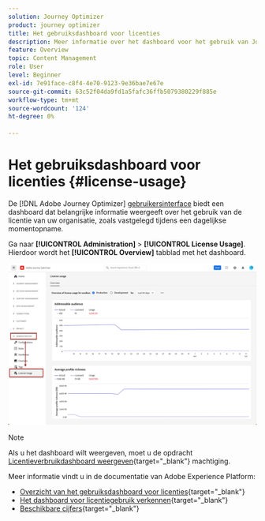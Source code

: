 ```yaml
---
solution: Journey Optimizer
product: journey optimizer
title: Het gebruiksdashboard voor licenties
description: Meer informatie over het dashboard voor het gebruik van Journey Optimizer-licenties
feature: Overview
topic: Content Management
role: User
level: Beginner
exl-id: 7e91face-c8f4-4e70-9123-9e36bae7e67e
source-git-commit: 63c52f04da9fd1a5fafc36ffb5079380229f885e
workflow-type: tm+mt
source-wordcount: '124'
ht-degree: 0%

---
```


# Het gebruiksdashboard voor licenties {#license-usage}

De [!DNL Adobe Journey Optimizer] [gebruikersinterface](../start/user-interface.md) biedt een dashboard dat belangrijke informatie weergeeft over het gebruik van de licentie van uw organisatie, zoals vastgelegd tijdens een dagelijkse momentopname.

Ga naar **[!UICONTROL Administration]** > **[!UICONTROL License Usage]**. Hierdoor wordt het **[!UICONTROL Overview]** tabblad met het dashboard.

![](assets/license-usage-dashboard.png)

>[!NOTE]
>
>Als u het dashboard wilt weergeven, moet u de opdracht [Licentieverbruikdashboard weergeven](https://experienceleague.adobe.com/docs/experience-platform/dashboards/permissions.html?lang=en#available-permissions){target=&quot;_blank&quot;} machtiging.

Meer informatie vindt u in de documentatie van Adobe Experience Platform:

* [Overzicht van het gebruiksdashboard voor licenties](https://experienceleague.adobe.com/docs/experience-platform/dashboards/guides/license-usage.html){target=&quot;_blank&quot;}
* [Het dashboard voor licentiegebruik verkennen](https://experienceleague.adobe.com/docs/experience-platform/dashboards/guides/license-usage.html#exploring-the-license-usage-dashboard){target=&quot;_blank&quot;}
* [Beschikbare cijfers](https://experienceleague.adobe.com/docs/experience-platform/dashboards/guides/license-usage.html#available-metrics){target=&quot;_blank&quot;}
